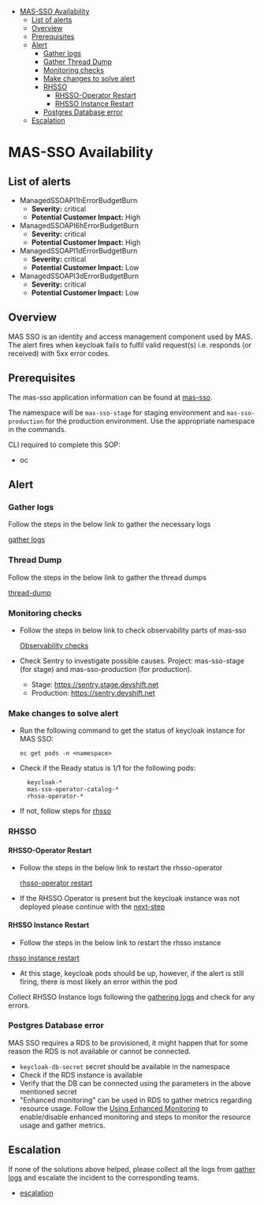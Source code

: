 - [MAS-SSO Availability](#mas-sso-availability)
  - [List of alerts](#list-of-alerts)
  - [Overview](#overview)
  - [Prerequisites](#prerequisites)
  - [Alert](#alert)
    - [Gather logs](#gather-logs)
    - [Gather Thread Dump](#thread-dump)
    - [Monitoring checks](#monitoring-checks)
    - [Make changes to solve alert](#make-changes-to-solve-alert)
    - [RHSSO](#rhsso)
      - [RHSSO-Operator Restart](#rhsso-operator-restart)
      - [RHSSO Instance Restart](#rhsso-instance-restart)
    - [Postgres Database error](#postgres-database-error)
  - [Escalation](#escalation)

# MAS-SSO Availability


## List of alerts

- ManagedSSOAPI1hErrorBudgetBurn
  - **Severity:** critical
  - **Potential Customer Impact:** High
- ManagedSSOAPI6hErrorBudgetBurn
  - **Severity:** critical
  - **Potential Customer Impact:** High
- ManagedSSOAPI1dErrorBudgetBurn
  - **Severity:** critical
  - **Potential Customer Impact:** Low
- ManagedSSOAPI3dErrorBudgetBurn
  - **Severity:** critical
  - **Potential Customer Impact:** Low
  
## Overview
MAS SSO is an identity and access management component used by MAS. The alert fires when keycloak 
fails to fulfil  valid request(s) i.e. responds (or received) with 5xx error codes.
 
## Prerequisites
The mas-sso application information can be found at [mas-sso](https://visual-app-interface.devshift.net/services#/services/mas-sso/app.yml). 

The namespace will be `mas-sso-stage` for staging environment and `mas-sso-production` for the 
production environment. Use the appropriate namespace in the commands.

CLI required to complete this SOP:

- oc

## Alert
### Gather logs

Follow the steps in the below link to gather the necessary logs

[gather logs](https://gitlab.cee.redhat.com/service/app-interface/-/tree/master/docs/mas-sso/sop/common/gather-logs.md)

### Thread Dump

Follow the steps in the below link to gather the thread dumps

[thread-dump](https://gitlab.cee.redhat.com/service/app-interface/-/tree/master/docs/mas-sso/sop/common/thread-dump.md)

### Monitoring checks
- Follow the steps in below link to check observability parts of mas-sso
  
  [Observability checks](https://gitlab.cee.redhat.com/service/app-interface/-/tree/master/docs/mas-sso/sop/common/observability.md)

- Check Sentry to investigate possible causes. Project: mas-sso-stage (for stage) and mas-sso-production (for production).
  - Stage: https://sentry.stage.devshift.net
  - Production: https://sentry.devshift.net

### Make changes to solve alert

- Run the following command to get the status of keycloak instance for MAS SSO:
  
  `
  oc get pods -n <namespace>
  `

- Check if the Ready status is 1/1 for the following pods:
  
  ```
    keycloak-*
    mas-sso-operator-catalog-*
    rhsso-operator-*
  ```

- If not, follow steps for [rhsso](#rhsso)

### RHSSO
#### RHSSO-Operator Restart
- Follow the steps in the below link to restart the rhsso-operator

  [rhsso-operator restart](https://gitlab.cee.redhat.com/service/app-interface/-/tree/master/docs/mas-sso/sop/common/rhsso-operator-restart.md)

- If the RHSSO Operator is present but the keycloak instance was not deployed 
  please continue with the [next-step](#rhsso-instance-restart)

#### RHSSO Instance Restart
- Follow the steps in the below link to restart the rhsso instance

[rhsso instance restart](https://gitlab.cee.redhat.com/service/app-interface/-/tree/master/docs/mas-sso/sop/common/rhsso-instance-restart.md)

- At this stage, keycloak pods should be up, however, if the alert is still firing, 
  there is most likely an error within the pod

Collect RHSSO Instance logs following the [gathering logs](https://gitlab.cee.redhat.com/service/app-interface/-/tree/master/docs/mas-sso/sop/common/gather-logs.md) and check for any errors. 

### Postgres Database error
MAS SSO requires a RDS  to be provisioned, it might happen that for some reason the RDS is not available or cannot be connected.

- `keycloak-db-secret` secret should be available in the namespace
- Check if the RDS instance is available
- Verify that the DB can be connected using the parameters in the above mentioned secret
- "Enhanced monitoring" can be used in RDS to gather metrics regarding resource usage. 
   Follow the [Using Enhanced Monitoring](https://docs.aws.amazon.com/AmazonRDS/latest/UserGuide/USER_Monitoring.OS.html)
   to enable/disable enhanced monitoring and steps to monitor the resource usage and gather metrics.
  
## Escalation
If none of the solutions above helped, please collect all the logs from [gather logs](#gather-logs) and escalate the incident to the corresponding teams.  
  - [escalation](https://gitlab.cee.redhat.com/service/app-interface/-/tree/master/docs/mas-sso/sop/common/escalation.md)
